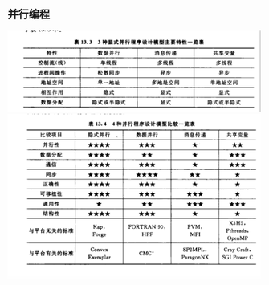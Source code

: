 ## 并行编程

![](https://raw.githubusercontent.com/ustc21xyx/picture-bed/main/20240418223823.png)![](https://raw.githubusercontent.com/ustc21xyx/picture-bed/main/20240418223928.png)
